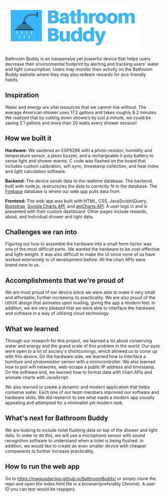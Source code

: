 ![](pics/bblogotrans.png)

Bathroom Buddy is an inexpensive yet powerful device that helps users decrease their environmental footprint by alerting and tracking users' water and light consumption. Users may monitor their activity on the Bathroom Buddy website where they may also redeem rewards for eco-friendly habits.

## Inspiration
Water and energy are vital resources that we cannot live without. The average American shower uses 17.2 gallons and takes roughly 8.2 minutes. We realized that by cutting down showers by just a minute, we could be saving 2.1 gallons and more than 20 watts every shower session!

## How we built it
**Hardware:** We sautered an ESP8266 with a photo-resistor, humidity and temperature sensor, a piezo buzzer, and a rechargeable li-poly battery to sense light and shower events. C code was flashed on the board that includes custom calibration, wifi sync, timestamp collection, and heat index and light calculation software.

**Backend:** The device sends data to the realtime database. The backend, built with node.js, restructures the data to correctly fit in the database. The [Firebase](https://firebase.google.com/) database is where our web app pulls data from. 

**Frontend:** The web app was built with HTML, CSS, JavaScript/jQuery, [Bootstrap](https://getbootstrap.com/), [Google Charts API](https://developers.google.com/chart), and [amCharts API](https://www.amcharts.com/). A user logs in and is presented with their custom dashboard. Other pages include rewards, about, and individual shower and light data.

## Challenges we ran into
Figuring out how to assemble the hardware into a small form-factor was one of the most difficult parts. We wanted the hardware to be cost-effective and light-weight. It was also difficult to make the UI since none of us have worked extensively in UI development before. All the chart APIs were brand-new to us.

## Accomplishments that we're proud of
We are most proud of our device since we were able to make it very small and affordable, further increasing its practicality. We are also proud of the UI/UX design that animates upon loading, giving the app a modern feel. In addition, we are very pleased that we were able to interface the hardware and software in a way of utilizing cloud technology.

## What we learned
Through our research for this project, we learned a lot about conserving water and energy and the grand scale of this problem in the world. Our eyes were open to a lot of society's shortcomings, which allowed us to come up with this device. On the hardware side, we learned how to interface a humiture and photoresistor sensor with a microcontroller. We also learned how to poll wifi networks, web-scrape a public IP address and timestamp. On the software end, we learned how to format data with chart APIs and animate charts with JavaScript.

We also learned to create a dynamic and modern application that helps conserve water. Each one of our team members improved our software and hardware skills. We did research to see what made a modern app visually appealing and attempted for a minimalist yet modern look.

## What's next for Bathroom Buddy
We are looking to include toilet flushing data on top of the shower and light data. In order to do this, we will use a microphone sensor with sound recognition software to understand when a toilet is being flushed. In addition, we would like to create an even smaller device with cheaper components to further increase practicality.

## How to run the web app
Go to https://magiusdarrigo.github.io/BathroomBuddy/ or simply clone the repo and open the index.html file in a browser(preferably Chrome). A user ID you can test would be raspgary.

